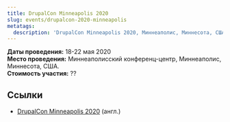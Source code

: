 ```yaml
---
title: DrupalCon Minneapolis 2020
slug: events/drupalcon-2020-minneapolis
metatags:
  description: 'DrupalCon Minneapolis 2020, Миннеаполис, Миннесота, США. Даты проведения, докладчики, доклады.'
---
```


**Даты проведения:** 18-22 мая 2020\
**Место проведения:** Миннеаполисский конференц-центр, Миннеаполис, Миннесота, США.\
**Стоимость участия:** ??

## Ссылки

- [DrupalCon Minneapolis 2020](https://events.drupal.org/minneapolis2020) (англ.)
